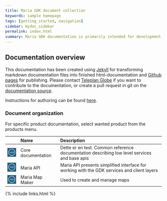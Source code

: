 ```yaml
---
title: Maria GDK document collection
keywords: sample homepage
tags: [getting_started, navigation]
sidebar: mydoc_sidebar
permalink: index.html
summary: Maria GDK documentation is primarily intended for development teams using the Maria GDK platform and for members of the Maria GDK development team. 
---
```


## Documentation overview

This documentation has been created using [Jekyll](http://jekyllrb.com/docs/home/) for transforming markdown documentation files into finished html-documentation and [Github pages](https://pages.github.com/) for publishing. Please contact [Teleplan Globe](https://www.teleplanglobe.no/) if you want to contribute to the documentation, or create a pull request in git on the [documentation source](https://github.com/handresen/mariagdkdoc).

Instructions for authoring can be found [here](http://idratherbewriting.com/documentation-theme-jekyll/).

### Document organization
For specific product documentation, select wanted product from the products menu.

|  | Name | Description |
|:---:|:---|:---|
| <img class="tableImage" src="images/marialogo_small.png"/> | Core documentation | Dette er en test. Common reference documentation describing low level services and base apis |
| <img class="tableImage" src="images/marialogo_small.png"/> | Maria API | Maria API presents simplified interface for working with the GDK services and client layers  |
| <img class="tableImage" src="images/marialogo_small.png"/> | Maria Map Maker | Used to create and manage maps  |


{% include links.html %}

